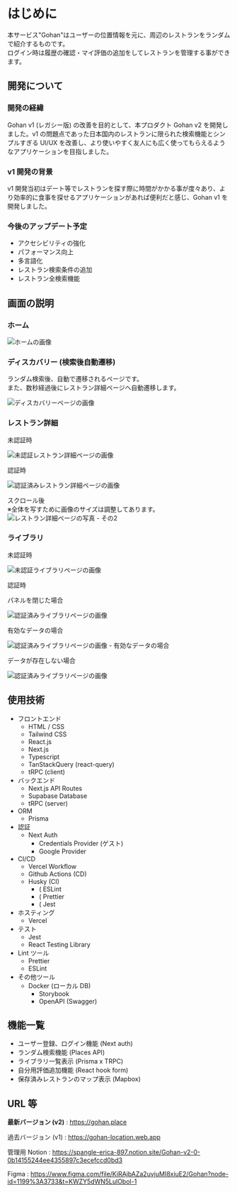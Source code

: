 # **はじめに**

本サービス"Gohan"はユーザーの位置情報を元に、周辺のレストランをランダムで紹介するものです。<br>
ログイン時は履歴の確認・マイ評価の追加をしてレストランを管理する事ができます。

## 開発について

### 開発の経緯

Gohan v1 (レガシー版) の改善を目的として、本プロダクト Gohan v2 を開発しました。v1 の問題点であった日本国内のレストランに限られた検索機能とシンプルすぎる UI/UX を改善し、より使いやすく友人にも広く使ってもらえるようなアプリケーションを目指しました。

### v1 開発の背景

v1 開発当初はデート等でレストランを探す際に時間がかかる事が度々あり、より効率的に食事を探せるアプリケーションがあれば便利だと感じ、Gohan v1 を開発しました。

### 今後のアップデート予定

- アクセシビリティの強化
- パフォーマンス向上
- 多言語化
- レストラン検索条件の追加
- レストラン全検索機能

## 画面の説明

### ホーム

![ホームの画像](https://dnjrvsrsqllhmmdvvuac.supabase.co/storage/v1/object/public/gohan-doc-images/home/Home.jpg)

### ディスカバリー (検索後自動遷移)

ランダム検索後、自動で遷移されるページです。<br>
また、数秒経過後にレストラン詳細ページへ自動遷移します。

![ディスカバリーページの画像](https://dnjrvsrsqllhmmdvvuac.supabase.co/storage/v1/object/public/gohan-doc-images/discover/Discover.jpg?t=2023-03-23T03%3A50%3A43.210Z)

### レストラン詳細

未認証時

![未認証レストラン詳細ページの画像](https://dnjrvsrsqllhmmdvvuac.supabase.co/storage/v1/object/public/gohan-doc-images/details/DetailsUnauthed.jpg?t=2023-03-23T03%3A51%3A39.016Z)

認証時

![認証済みレストラン詳細ページの画像](https://dnjrvsrsqllhmmdvvuac.supabase.co/storage/v1/object/public/gohan-doc-images/details/DetailsAuthed.jpg?t=2023-03-23T03%3A51%3A39.016Z)

スクロール後 <br>
※全体を写すために画像のサイズは調整してあります。
![レストラン詳細ページの写真 - その2](https://dnjrvsrsqllhmmdvvuac.supabase.co/storage/v1/object/public/gohan-doc-images/details/DetailsRest.png?t=2023-03-23T03%3A52%3A03.006Z)

### ライブラリ

未認証時

![未認証ライブラリページの画像](https://dnjrvsrsqllhmmdvvuac.supabase.co/storage/v1/object/public/gohan-doc-images/library/LibraryUnauthed.jpg?t=2023-03-23T03%3A48%3A20.071Z)

認証時

パネルを閉じた場合

![認証済みライブラリページの画像](https://dnjrvsrsqllhmmdvvuac.supabase.co/storage/v1/object/public/gohan-doc-images/library/LibraryClosedPanel.jpg?t=2023-03-23T03%3A52%3A17.112Z)

有効なデータの場合

![認証済みライブラリページの画像 - 有効なデータの場合](https://dnjrvsrsqllhmmdvvuac.supabase.co/storage/v1/object/public/gohan-doc-images/library/LibraryContents.jpg?t=2023-03-23T03%3A52%3A24.926Z)

データが存在しない場合

![認証済みライブラリページの画像](https://dnjrvsrsqllhmmdvvuac.supabase.co/storage/v1/object/public/gohan-doc-images/library/LibraryNoData.jpg?t=2023-03-23T03%3A52%3A32.468Z)

## 使用技術

- フロントエンド
  - HTML / CSS
  - Tailwind CSS
  - React.js
  - Next.js
  - Typescript
  - TanStackQuery (react-query)
  - tRPC (client)
- バックエンド
  - Next.js API Routes
  - Supabase Database
  - tRPC (server)
- ORM
  - Prisma
- 認証
  - Next Auth
    - Credentials Provider (ゲスト)
    - Google Provider
- CI/CD
  - Vercel Workflow
  - Github Actions (CD)
  - Husky (CI)
    - ( ESLint
    - ( Prettier
    - ( Jest
- ホスティング
  - Vercel
- テスト
  - Jest
  - React Testing Library
- Lint ツール
  - Prettier
  - ESLint
- その他ツール
  - Docker (ローカル DB)
    - Storybook
    - OpenAPI (Swagger)

## 機能一覧

- ユーザー登録、ログイン機能 (Next auth)
- ランダム検索機能 (Places API)
- ライブラリ一覧表示 (Prisma x TRPC)
- 自分用評価追加機能 (React hook form)
- 保存済みレストランのマップ表示 (Mapbox)

## **URL 等**

**最新バージョン (v2)** : https://gohan.place

過去バージョン (v1) : https://gohan-location.web.app

管理用 Notion : https://spangle-erica-897.notion.site/Gohan-v2-0-0b14155244ee4355897c3ecefccd0bd3

Figma : https://www.figma.com/file/KiRAjbAZa2uvjuMI8xiuE2/Gohan?node-id=1199%3A3733&t=KWZY5dWN5LulObol-1

